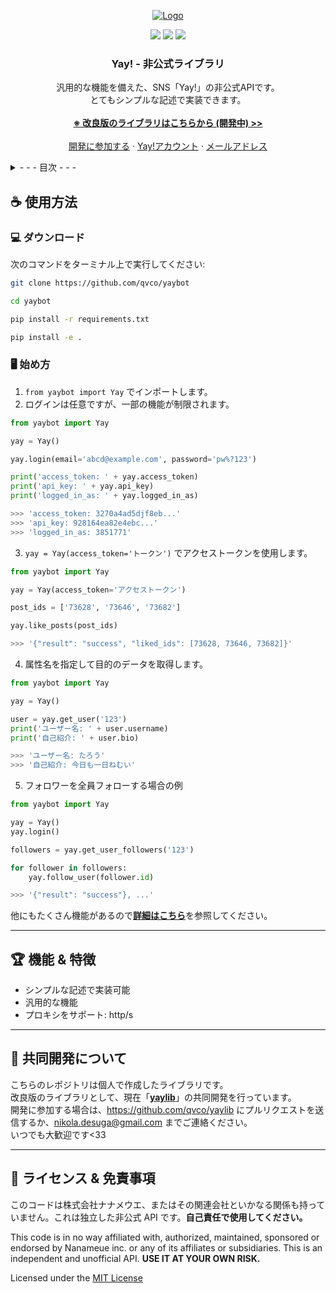 <!-- <p align="center">
<img src=https://img.shields.io/github/stars/qualia-5w4/yaybot?style=for-the-badge&logo=appveyor&color=blue />
<img src=https://img.shields.io/github/forks/qualia-5w4/yaybot?style=for-the-badge&logo=appveyor&color=blue />
<img src=https://img.shields.io/github/issues/qualia-5w4/yaybot?style=for-the-badge&logo=appveyor&color=informational />
<img src=https://img.shields.io/github/issues-pr/qualia-5w4/yaybot?style=for-the-badge&logo=appveyor&color=informational />
</p>
<br /> -->
<p align="center">
  <a href="https://yay.space">
    <img src="https://yay.space/images/home-group-categories-background-3.jpg" alt="Logo">
    <!-- <img src="https://yay.space/images/announcement-banner-background.svg" alt="Logo"> -->
    <!-- <img src="https://yay.space/images/app-logo-3.svg" alt="Logo" width="150px" height="150px"> -->
  </a>
  
  <p align="center">
    <img src="https://img.shields.io/github/release/qualia-5w4/yaybot">
    <img src="https://img.shields.io/badge/python-3.11-blue.svg">
    <img src="https://img.shields.io/badge/License-MIT-blue.svg">
  </p>

  <h3 align="center">Yay! - 非公式ライブラリ</h3>

  <p align="center">
    汎用的な機能を備えた、SNS「Yay!」の非公式APIです。<br />
    とてもシンプルな記述で実装できます。<br />
    <br />
    <a href="https://github.com/qvco/yaylib"><strong>※ 改良版のライブラリはこちらから (開発中) >></strong></a>
    <br />
    <br />
    <a href="#handshake-共同開発について">開発に参加する</a>
    ·
    <a href="https://yay.space/user/3851771">Yay!アカウント</a>
      ·
    <a href="mailto:nikola.desuga@gmail.com">メールアドレス</a>
  </p>
</p>

<details>
  <summary>- - - 目次 - - -</summary>
  <ol>
    <li>
      <a href="#-使用方法">使用方法</a>
      <ul>
        <li><a href="#-ダウンロード">ダウンロード</a></li>
        <li><a href="#%EF%B8%8F-始め方">始め方</a></li>
      </ul>
    </li>
    <li><a href="#trophy-機能--特徴">機能 & 特徴</a></li>
    <li><a href="#handshake-共同開発について">共同開発について</a></li>
    <li><a href="#scroll-ライセンス--免責事項">ライセンス & 免責事項</a></li>
  </ol>
</details>

## ☕ 使用方法

### 💻 ダウンロード

次のコマンドをターミナル上で実行してください:

```bash
git clone https://github.com/qvco/yaybot

cd yaybot

pip install -r requirements.txt

pip install -e .
```

### 🖥️ 始め方

1. `from yaybot import Yay` でインポートします。
2. ログインは任意ですが、一部の機能が制限されます。

```python
from yaybot import Yay

yay = Yay()

yay.login(email='abcd@example.com', password='pw%?123')

print('access_token: ' + yay.access_token)
print('api_key: ' + yay.api_key)
print('logged_in_as: ' + yay.logged_in_as)

>>> 'access_token: 3270a4ad5djf8eb...'
>>> 'api_key: 928164ea82e4ebc...'
>>> 'logged_in_as: 3851771'
```

3. `yay = Yay(access_token='トークン')` でアクセストークンを使用します。

```python
from yaybot import Yay

yay = Yay(access_token='アクセストークン')

post_ids = ['73628', '73646', '73682']

yay.like_posts(post_ids)

>>> '{"result": "success", "liked_ids": [73628, 73646, 73682]}'
```

4. 属性名を指定して目的のデータを取得します。

```python
from yaybot import Yay

yay = Yay()

user = yay.get_user('123')
print('ユーザー名: ' + user.username)
print('自己紹介: ' + user.bio)

>>> 'ユーザー名: たろう'
>>> '自己紹介: 今日も一日ねむい'
```

5. フォロワーを全員フォローする場合の例

```python
from yaybot import Yay

yay = Yay()
yay.login()

followers = yay.get_user_followers('123')

for follower in followers:
    yay.follow_user(follower.id)

>>> '{"result": "success"}, ...'
```

他にもたくさん機能があるので<strong><a href="https://github.com/qualia-5w4/yaybot/tree/master/examples">詳細はこちら</a></strong>を参照してください。

---

## :trophy: 機能 & 特徴

- シンプルな記述で実装可能
- 汎用的な機能
- プロキシをサポート: http/s

---

## :handshake: 共同開発について

こちらのレポジトリは個人で作成したライブラリです。  
改良版のライブラリとして、現在「<strong><a href="https://github.com/qvco/yaylib">yaylib</a></strong>」の共同開発を行っています。  
開発に参加する場合は、https://github.com/qvco/yaylib にプルリクエストを送信するか、nikola.desuga@gmail.com までご連絡ください。  
いつでも大歓迎です<33

---

## :scroll: ライセンス & 免責事項

このコードは株式会社ナナメウエ、またはその関連会社といかなる関係も持っていません。これは独立した非公式 API です。**自己責任で使用してください。**

This code is in no way affiliated with, authorized, maintained, sponsored or endorsed by Nanameue inc. or any of its affiliates or subsidiaries. This is an independent and unofficial API. **USE IT AT YOUR OWN RISK.**

Licensed under the [MIT License](LICENSE)
